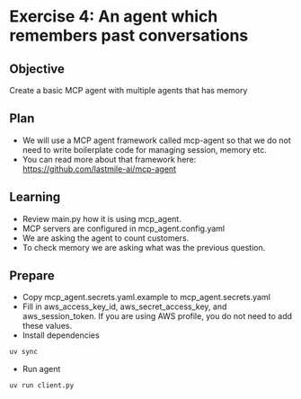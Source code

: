 # Exercise 4: An agent which remembers past conversations

## Objective
Create a basic MCP agent with multiple agents that has memory

## Plan
- We will use a MCP agent framework called mcp-agent so that we do not need to write boilerplate code for managing session, memory etc. 
- You can read more about that framework here: https://github.com/lastmile-ai/mcp-agent


## Learning
- Review main.py how it is using mcp_agent.
- MCP servers are configured in mcp_agent.config.yaml
- We are asking the agent to count customers.
- To check memory we are asking what was the previous question.

## Prepare
- Copy mcp_agent.secrets.yaml.example to mcp_agent.secrets.yaml
- Fill in aws_access_key_id, aws_secret_access_key, and aws_session_token. If you are using AWS profile, you do not need to add these values. 
- Install dependencies
```bash
uv sync
```
- Run agent
```bash
uv run client.py
```
